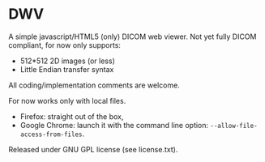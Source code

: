 DWV
===

A simple javascript/HTML5 (only) DICOM web viewer. 
Not yet fully DICOM compliant, for now only supports:
 * 512*512 2D images (or less)
 * Little Endian transfer syntax

All coding/implementation comments are welcome.

For now works only with local files. 

 * Firefox: straight out of the box,
 * Google Chrome: launch it with the command line option: `--allow-file-access-from-files`. 

Released under GNU GPL license (see license.txt). 
 